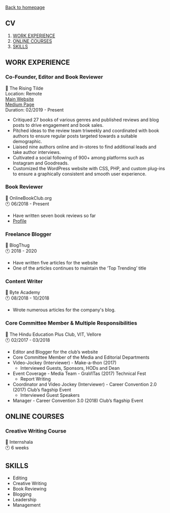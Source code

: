 [Back to homepage](https://fresherfries.github.io/)

<h2> CV </h2>

1. [WORK EXPERIENCE](#work-experience)
2. [ONLINE COURSES](#online-courses)
3. [SKILLS](#skills)

## WORK EXPERIENCE

### Co-Founder, Editor and Book Reviewer
💼 The Rising Tilde <br>
Location: Remote <br>
[Main Website](https://therisingtilde.com/) <br>
[Medium Page](https://medium.com/the-rising-tilde) <br>
Duration: 02/2019 - Present
- Critiqued 27 books of various genres and published reviews and blog posts to drive engagement and book sales.
- Pitched ideas to the review team triweekly and coordinated with book authors to ensure regular posts targeted towards a
suitable demographic.
- Liaised nine authors online and in-stores to find additional leads and take author interviews.
- Cultivated a social following of 900+ among platforms such as Instagram and Goodreads.
- Customized the WordPress website with CSS, PHP, and custom plug-ins to ensure a graphically consistent and smooth user
  experience.

### Book Reviewer
💼 OnlineBookClub.org <br>
🕚 06/2018 - Present
- Have written seven book reviews so far
- [Profile](https://onlinebookclub.org/reviews/by-alena-surya.html)

### Freelance Blogger
💼 BlogThug <br>
🕚 2018 - 2020
- Have written five articles for the website
- One of the articles continues to maintain the ‘Top Trending’ title

### Content Writer
💼 Byte Academy  <br>
🕚 08/2018 - 10/2018
- Wrote numerous articles for the company's blog.

### Core Committee Member & Multiple Responsibilities
💼 The Hindu Education Plus Club, VIT, Vellore <br>
🕚 02/2017 - 03/2018

- Editor and Blogger for the club’s website
- Core Committee Member of the Media and Editorial Departments
- Video-Jockey (Interviewer) - Make-a-thon (2017)
  - Interviewed Guests, Sponsors, HODs and Dean
- Event Coverage - Media Team - GraVITas (2017) Technical Fest
  - Report Writing
- Coordinator and Video Jockey (Interviewer) - Career Convention 2.0 (2017) Club’s flagship Event
  - Interviewed Guest Speakers
- Manager - Career Convention 3.0 (2018) Club’s flagship Event

## ONLINE COURSES

### Creative Writing Course
💼 Internshala  <br>
🕚 6 weeks

## SKILLS

- Editing
- Creative Writing
- Book Reviewing
- Blogging
- Leadership
- Management